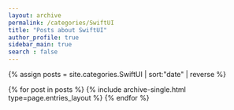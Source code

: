 ```yaml
---
layout: archive
permalink: /categories/SwiftUI
title: "Posts about SwiftUI"
author_profile: true
sidebar_main: true
search : false
---
```


{% assign posts = site.categories.SwiftUI | sort:"date" | reverse %}

{% for post in posts %}
  {% include archive-single.html type=page.entries_layout %}
{% endfor %}